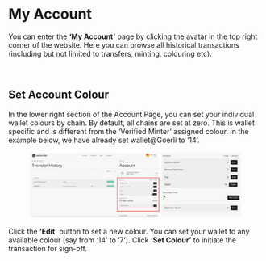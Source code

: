 # My Account

You can enter the **‘My Account’** page by clicking the avatar in the top right corner of the website. Here you can browse all historical transactions (including but not limited to transfers, minting, colouring etc).

<figure><img src="https://lh7-us.googleusercontent.com/pdiilEkkNPv1bo86wpmHwQQ-CDlTT5UtRryXvjPrGfRK-Aj9ccK05dn-r3FucpPfbXYylzW4bfYvRFDk0VG72ooT-r0l0HvFfIIzGb1mE0Fneq-iCOHhDxtDRRJyPyDjcq0VUzt5gPa3z82QuKBf6Jo" alt=""><figcaption></figcaption></figure>

## Set Account Colour

In the lower right section of the Account Page, you can set your individual wallet colours by chain. By default, all chains are set at zero. This is wallet specific and is different from the ‘Verified Minter’ assigned colour. In the example below, we have already set wallet@Goerli to ‘14’.

<figure><img src="../../.gitbook/assets/image (6) (1).png" alt=""><figcaption></figcaption></figure>

Click the **‘Edit’** button to set a new colour. You can set your wallet to any available colour (say from ‘14’ to ‘7’). Click **‘Set Colour’** to initiate the transaction for sign-off.

<figure><img src="https://lh7-us.googleusercontent.com/0ON_kQsRaAlaREhP2QPNtVTAnnKkgxSMlDpWH3LE1Gc3wiMLWdcRT6RdpGwxDuGRqqoBgoR4kzveWqcSTpjCIl7BViygjXIk5tx-EoDPoPtynDBsTYO2izPlAJKrJ_93rrOx4qqSyHq2mcKZJnBmMh4" alt=""><figcaption></figcaption></figure>
